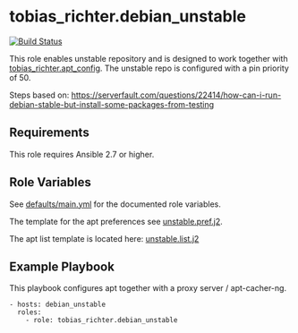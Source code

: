 # tobias_richter.debian_unstable

[![Build Status](https://travis-ci.org/tobias-richter/ansible-debian-unstable.svg?branch=master)](https://travis-ci.org/tobias-richter/ansible-debian-unstable)

This role enables unstable repository and is designed to work together
with
[tobias_richter.apt_config](https://galaxy.ansible.com/tobias_richter/apt_config).
The unstable repo is configured with a pin priority of 50.

Steps based on: https://serverfault.com/questions/22414/how-can-i-run-debian-stable-but-install-some-packages-from-testing

## Requirements

This role requires Ansible 2.7 or higher.

## Role Variables

See [defaults/main.yml](defaults/main.yml) for the documented role
variables.

The template for the apt preferences see
[unstable.pref.j2](templates/etc/apt/preferences.d/unstable.pref.j2).

The apt list template is located here: [unstable.list.j2](templates/etc/apt/sources.list.d/unstable.list.j2)

## Example Playbook

This playbook configures apt together with a proxy server / apt-cacher-ng.

    - hosts: debian_unstable
	  roles:
	    - role: tobias_richter.debian_unstable